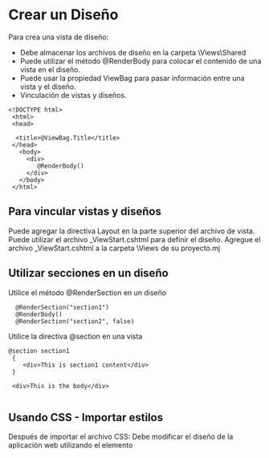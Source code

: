 # Crear un Diseño

Para crea una vista de diseño:

* Debe almacenar los archivos de diseño en la carpeta \Views\Shared
* Puede utilizar el método @RenderBody para colocar el contenido de una vista en el diseño.
* Puede usar la propiedad ViewBag para pasar información entre una vista y el diseño.
* Vinculación de vistas y diseños.

```
<!DOCTYPE html>
 <html>
 <head>

  <title>@ViewBag.Title</title>
 </head>
   <body>
     <div>
        @RenderBody()
     </div>
   </body>
 </html>

```
## Para vincular vistas y diseños

Puede agregar la directiva Layout en la parte superior del archivo de vista.
Puede utilizar el archivo _ViewStart.cshtml para definir el diseño.
Agregue el archivo _ViewStart.cshtml a la carpeta \Views de su proyecto.mj

## Utilizar secciones en un diseño

Utilice el método @RenderSection en un diseño

```
  @RenderSection("section1")
  @RenderBody()
  @RenderSection("section2", false)

```
Utilice la directiva @section en una vista

```
@section section1
 {
    <div>This is section1 content</div>
 }
 
 <div>This is the body</div>
 
```
## Usando CSS - Importar estilos

Después de importar el archivo CSS:
Debe modificar el diseño de la aplicación web utilizando el elemento <link>
